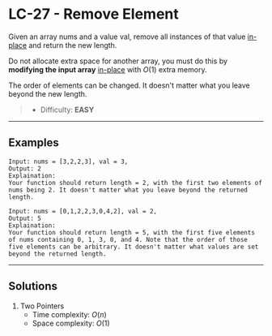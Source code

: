 # LC-27 - Remove Element

Given an array nums and a value val, remove all instances of that value [in-place](https://en.wikipedia.org/wiki/In-place_algorithm) and return the new length.

Do not allocate extra space for another array, you must do this by **modifying the input array** [in-place](https://en.wikipedia.org/wiki/In-place_algorithm) with $O(1)$ extra memory.

The order of elements can be changed. It doesn't matter what you leave beyond the new length.

> * Difficulty: **EASY**

---
## Examples

```
Input: nums = [3,2,2,3], val = 3,
Output: 2
Explaination:
Your function should return length = 2, with the first two elements of nums being 2. It doesn't matter what you leave beyond the returned length.
```

```
Input: nums = [0,1,2,2,3,0,4,2], val = 2,
Output: 5
Explaination:
Your function should return length = 5, with the first five elements of nums containing 0, 1, 3, 0, and 4. Note that the order of those five elements can be arbitrary. It doesn't matter what values are set beyond the returned length.
```

---
## Solutions

1. Two Pointers
    * Time complexity: $O(n)$
    * Space complexity: $O(1)$